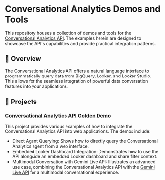 # Conversational Analytics Demos and Tools

This repository houses a collection of demos and tools for the [Conversational Analytics API](https://cloud.google.com/gemini/docs/conversational-analytics-api/overview). The examples herein are designed to showcase the API's capabilities and provide practical integration patterns.

## 🚀 Overview

The Conversational Analytics API offers a natural language interface to programmatically query data from BigQuery, Looker, and Looker Studio. This allows for the seamless integration of powerful data conversation features into your applications.

## 📂 Projects

### [Conversational Analytics API Golden Demo](/ca-api-golden-demo/README.md)

This project provides various examples of how to integrate the Conversational Analytics API into web applications. The demos include:

- Direct Agent Querying: Shows how to directly query the Conversational Analytics agent from a web interface.
- Embedded Looker Dashboard Integration: Demonstrates how to use the API alongside an embedded Looker dashboard and share filter context.
- Multimodal Conversation with Gemini Live API: Illustrates an advanced use case, combining the Conversational Analytics API with the [Gemini Live API](https://cloud.google.com/vertex-ai/generative-ai/docs/live-api) for a multimodal conversational experience.

